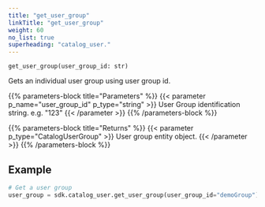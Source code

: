 ```yaml
---
title: "get_user_group"
linkTitle: "get_user_group"
weight: 60
no_list: true
superheading: "catalog_user."
---
```




``get_user_group(user_group_id: str)``

Gets an individual user group using user group id.

{{% parameters-block  title="Parameters" %}}
{{< parameter p_name="user_group_id" p_type="string" >}}
User Group identification string. e.g. "123"
{{< /parameter >}}
{{% /parameters-block %}}

{{% parameters-block title="Returns" %}}
{{< parameter p_type="CatalogUserGroup" >}}
User group entity object.
{{< /parameter >}}
{{% /parameters-block %}}

## Example

```python
# Get a user group
user_group = sdk.catalog_user.get_user_group(user_group_id="demoGroup")
```
